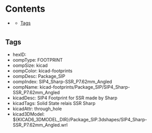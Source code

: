 



Contents
========

* [](#)
	* [Tags](#tags)

# 

## Tags

- hexID: 
- oompType: FOOTPRINT
- oompSize: kicad
- oompColor: kicad-footprints
- oompDesc: Package_SIP
- oompIndex: SIP4_Sharp-SSR_P7.62mm_Angled
- oompName: kicad-footprints/Package_SIP/SIP4_Sharp-SSR_P7.62mm_Angled
- kicadDesc: SIP4 Footprint for SSR made by Sharp
- kicadTags: Solid State relais SSR Sharp
- kicadAttr: through_hole
- kicad3DModel: ${KICAD6_3DMODEL_DIR}/Package_SIP.3dshapes/SIP4_Sharp-SSR_P7.62mm_Angled.wrl
